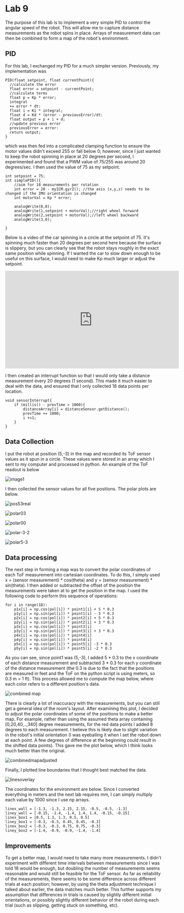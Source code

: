 # Lab 9

The purpose of this lab is to implement a very simple PID to control the angular speed of the robot. This will allow me to capture distance measurements as the robot spins in place. 
Arrays of measurement data can then be combined to form a map of the robot's environment. 

## PID
For this lab, I exchanged my PID for a much simpler version. Previously, my implementation was 
```
PID(float setpoint, float currentPoint){
  //calculate the error
  float error = setpoint - currentPoint;
  //calculate terms
  float p = Kp * error;
  integral
  += error * dt:
  float i = Ki * integral;
  float d = Kd * (error - previousError)/dt:
  float output = p + i + d;
  //update previous error
  previousError = error:
  return output; 
}
```
which was then fed into a complicated clamping function to ensure the motor values didn't exceed 255 or fall below 0; however, since I just wanted to keep the robot spinning
in place at 20 degrees per second, I experimented and found that a PWM value of 75/255 was around 20 degrees/sec. I then used the value of 75 as my setpoint.
```
int setpoint = 75;
int simplePID(){
    //aim for 18 measurements per rotation
    int error = 20 - myICM.gyrZ(); //the axis (x,y,z) needs to be changed if the IMU orientation is changed
    int motorVal = Kp * error;

    analogWrite(0,0);
    analogWrite(1,setpoint + motorVal);//right wheel forward
    analogWrite(2,setpoint + motorVal);//left wheel backward
    analogWrite(3,0);

}
```
Below is a video of the car spinning in a circle at the setpoint of 75. It's spinning much faster than 20 degrees per second here because the surface is slippery, 
but you can clearly see that the robot stays roughly in the exact same position while spinning. If I wanted the car to slow down enough to be useful on this surface, I would need to make Kp much larger or adjust the setpoint.

<iframe width="560" height="315" src="https://www.youtube.com/embed/eMrYPoE4qGI" frameborder="0" allow="autoplay; encrypted-media" allowfullscreen></iframe>

I then created an interrupt function so that I would only take a distance measurement every 20 degrees (1 second).
This made it much easier to deal with the data, and ensured that I only collected 18 data points per location. 
```
void sensorInterrupt{
    if (millis() - prevTime > 1000){
        distanceArray[i] = distanceSensor.getDistance();
        prevTime += 1000;
        i +=1;
    }
}
```
## Data Collection
I put the robot at position (5,-3) in the map and recorded its ToF sensor values as it spun in a circle. 
These values were stored in an array which I sent to my computer and processed in python. An example of the ToF readout is below

![image1](https://user-images.githubusercontent.com/71809396/168492131-6f198633-bbee-4500-8d63-1ef69a2b546c.png)

I then collected the sensor values for all five positions. The polar plots are below.

![pos53real](https://user-images.githubusercontent.com/71809396/168492190-528a1374-03b8-46c8-b82c-e1eb9ec8673c.png)

![polar03](https://user-images.githubusercontent.com/71809396/168492205-5befaaf4-feaf-41a9-8cb7-275b4b0aa0aa.png)

![polar00](https://user-images.githubusercontent.com/71809396/168492208-fd267823-6e02-4597-9e20-422ca8b73f88.png)

![polar-3-2](https://user-images.githubusercontent.com/71809396/168492214-db7234d9-a27d-42ac-8ee1-b1313d119bb3.png)

![polar5-3](https://user-images.githubusercontent.com/71809396/168492217-6bfecc5a-32e5-43d1-bbc3-662fd3f56935.png)

## Data processing
The next step in forming a map was to convert the polar coordinates of each ToF measurement into cartesian coordinates. 
To do this, I simply used x = (sensor measurement) * cos(theta) and y = (sensor measurement) * sin(theta). I then added or subtracted the offset of the position the measurements were taken at to get the position in the map. 
I used the following code to perform this sequence of operations:

```
for i in range(18):
    p1x[i] = np.cos(pol[i]) * point1[i] + 5 * 0.3 
    p1y[i] = np.sin(pol[i]) * point1[i] - 3 * 0.3
    p2x[i] = np.cos(pol[i]) * point2[i] + 5 * 0.3
    p2y[i] = np.sin(pol[i]) * point2[i] + 3 * 0.3
    p3x[i] = np.cos(pol[i]) * point3[i]
    p3y[i] = np.sin(pol[i]) * point3[i] + 3 * 0.3
    p4x[i] = np.cos(pol[i]) * point4[i]
    p4y[i] = np.sin(pol[i]) * point4[i]
    p5x[i] = np.cos(pol[i]) * point5[i] -3 * 0.3
    p5y[i] = np.sin(pol[i]) * point5[i] -2 * 0.3
```
As you can see, since point1 was (5,-3), I added 5 * 0.3 to the x coordinate of each distance measurement and subtracted 3 * 0.3 for each y coordinate of the distance measurement (the 0.3 is due to the fact that the positions are measured in feet and the ToF on the python script is using meters, so 0.3 m = 1 ft). 
This process allowed me to compute the map below, where each color refers to a different position's data.

![combined map](https://user-images.githubusercontent.com/71809396/168492463-0d5023df-2423-4dbe-af0b-c43124df1bd2.png)

There is clearly a lot of inaccuracy with the measurements, but you can still get a general idea of the room's layout. After examining this plot, 
I decided to adjust the polar coordinates of some of the positions to make a better map. For example, rather than using the assumed theta array containing [0,20,40,..,340] degree measurements, for the red data points I added 8 degrees to each measurement. I believe this is likely due to slight variation in the robot's initial orientation (I was eyeballing it when I set the robot down at each point. A few degrees of difference at the beginning could result in the shifted data points). This gave me the plot below, which I think looks much better than the original.

![combinedmapadjusted](https://user-images.githubusercontent.com/71809396/168492609-4e4289e0-62db-48e1-a47b-fa91ab8c00b1.png)

Finally, I plotted line boundaries that I thought best matched the data. 

![linesoverlay](https://user-images.githubusercontent.com/71809396/168492638-cd7e56f6-ada7-4caf-8a32-343b6141018f.png)

The coordinates for the environment are below. Since I converted everything in meters and the next lab requires mm, I can simply multiply each value by 1000 since I use np arrays. 
```
linex_wall = [-1.3, -1.3, 2.15, 2.15, -0.5, -0.5, -1.3]
liney_wall = [-0.15, -1.4, -1.4, 1.4, 1.4, -0.15, -0.15]
linex_box1 = [0.5, 1.3, 1.3, 0.5, 0.5]
liney_box1 = [-0.3, -0.3, 0.45, 0.45, -0.3]
linex_box2 = [-0.3, -0.3, 0.75, 0.75, -0.3]
liney_box2 = [-1.4, -0.9, -0.9, -1.4, -1.4]
```
## Improvements
To get a better map, I would need to take many more measurements. I didn't experiment with different time intervals between measurements since I was told 18 would be enough, but doubling the number of measurements seems reasonable and would still be feasible for the ToF sensor. As far as reliability of the measurements, there seems to be some difference across different trials at each position; however, by using the theta adjustment technique I talked about earlier, the data matches much better. This further supports my assumption that differences in trials is caused by slightly different initial orientations, or possibly slightly different behavior of the robot during each trial (such as slipping, getting stuck on something, etc). 







